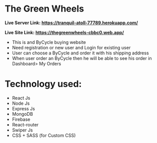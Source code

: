# The Green Wheels

**Live Server Link: https://tranquil-atoll-77789.herokuapp.com/**

**Live Site Link: https://thegreenwheels-cbbc0.web.app/**

- This is and ByCycle buying website
- Need registration or new user and Login for existing user
- User can choose a ByCycle and order it with his shipping address
- When user order an ByCycle then he will be able to see his order in Dashboard> My Orders

# Technology used:
- React Js
- Node Js
- Express Js 
- MongoDB
- Firebase
- React-router
- Swiper Js
- CSS + SASS (for Custom CSS)